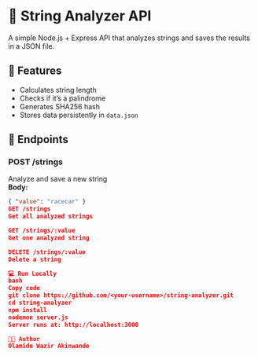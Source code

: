 # 🧠 String Analyzer API

A simple Node.js + Express API that analyzes strings and saves the results in a JSON file.

## 🚀 Features
- Calculates string length
- Checks if it’s a palindrome
- Generates SHA256 hash
- Stores data persistently in `data.json`

## 🧩 Endpoints

### POST /strings
Analyze and save a new string  
**Body:**
```json
{ "value": "racecar" }
GET /strings
Get all analyzed strings

GET /strings/:value
Get one analyzed string

DELETE /strings/:value
Delete a string

💻 Run Locally
bash
Copy code
git clone https://github.com/<your-username>/string-analyzer.git
cd string-analyzer
npm install
nodemon server.js
Server runs at: http://localhost:3000

🧑‍💻 Author
Olamide Wazir Akinwande
